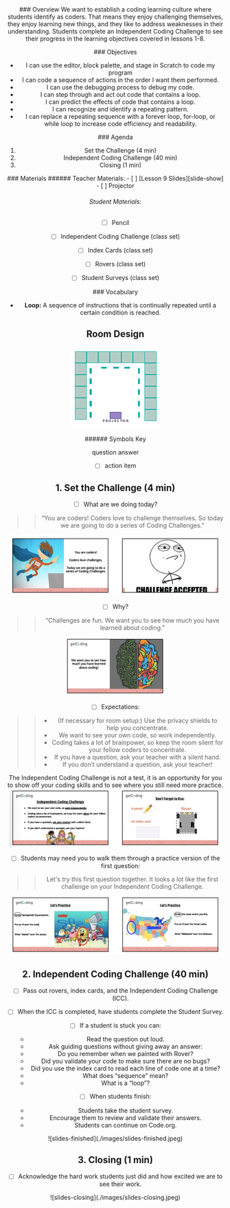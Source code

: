 <header class='header' title='Lesson 9' subtitle='Independent Coding Challenge'/>

<notable>
<iconp src='/icons/activity.png'>### Overview</iconp>
We want to establish a coding learning culture where students identify as coders. That means they enjoy challenging themselves, they enjoy learning new things, and they like to address weaknesses in their understanding. Students complete an Independent Coding Challenge to see their progress in the learning objectives covered in lessons 1-8. 

<iconp src='/icons/objectives.png'>### Objectives</iconp>
- I can use the editor, block palette, and stage in Scratch to code my program 
- I can code a sequence of actions in the order I want them performed.
- I can use the debugging process to debug my code. 
- I can step through and act out code that contains a loop.
- I can predict the effects of code that contains a loop.
- I can recognize and identify a repeating pattern.
- I can replace a repeating sequence with a forever loop, for-loop, or while loop to increase code efficiency and readability.

<iconp src='/icons/agenda.png'>### Agenda</iconp>
1. Set the Challenge (4 min)
1. Independent Coding Challenge (40 min)
1. Closing (1 min)


<note>
<iconp src='/icons/materials.png'>### Materials</iconp>
###### Teacher Materials:
- [ ] [Lesson 9 Slides][slide-show]
- [ ] Projector

###### Student Materials: 
- [ ] Pencil
- [ ] Independent Coding Challenge (class set)
- [ ] Index Cards (class set)
- [ ] Rovers (class set)
- [ ] Student Surveys (class set)


<iconp src='/icons/vocab.png'>### Vocabulary</iconp>

- **Loop:** A sequence of instructions that is continually repeated until a certain condition is reached.

</note>

<pagebreak/>

## Room Design

![room](./images/desk-setup_online.png)

<note borderLeft='2px solid green' mt='2em'>
###### Symbols Key

<iconp ml='1.65em' type='question'>question</iconp>
<iconp ml='1.65em' type='answer'>answer</iconp>
- [ ] action item
</note>

## 1. Set the Challenge (4 min)

- [ ] What are we doing today? 

> > “You are coders! Coders love to challenge themselves. So today we are going to do a series of Coding Challenges.”

![slides-challenge](./images/slides-challenge.jpeg)

- [ ] Why?

> > “Challenges are fun. We want you to see how much you have learned about coding.”

![slides-why](./images/slides-why.jpeg)

- [ ] Expectations:
> > - (If necessary for room setup:) Use the privacy shields to help you concentrate.
> > - We want to see your own code, so work independently.
> > - Coding takes a lot of brainpower, so keep the room silent for your fellow coders to concentrate.
> > - If you have a question, ask your teacher with a silent hand.
> > - If you don’t understand a question, ask your teacher!

<note type='key' title='Key Point'>The Independent Coding Challenge is not a test, it is an opportunity for you to show off your coding skills and to see where you still need more practice.</note>
![slides-expectations](./images/slides-expectations.jpeg)

- [ ] Students may need you to walk them through a practice version of the first question:
> > Let's try this first question together. It looks a lot like the first challenge on your Independent Coding Challenge.

![slides-practice](./images/slides-practice.jpeg)

## 2. Independent Coding Challenge (40 min)

- [ ] Pass out rovers, index cards, and the Independent Coding Challenge (ICC).

- [ ] When the ICC is completed, have students complete the Student Survey.

- [ ] If a student is stuck you can: 
    - Read the question out loud.
    - Ask guiding questions without giving away an answer:
    - Do you remember when we painted with Rover?
    - Did you validate your code to make sure there are no bugs?
    - Did you use the index card to read each line of code one at a time?
    - What does “sequence” mean?
    - What is a “loop”?

- [ ] When students finish:
    - Students take the student survey.
    - Encourage them to review and validate their answers.
    - Students can continue on Code.org.

<note>
![slides-finished](./images/slides-finished.jpeg)
</note>

## 3. Closing (1 min)

- [ ] Acknowledge the hard work students just did and how excited we are to see their work.

<note>
![slides-closing](./images/slides-closing.jpeg)
</note>

</notable>
